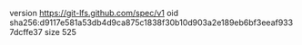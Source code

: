 version https://git-lfs.github.com/spec/v1
oid sha256:d9117e581a53db4d9ca875c1838f30b10d903a2e189eb6bf3eeaf9337dcffe37
size 525
